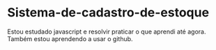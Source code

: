 # Sistema-de-cadastro-de-estoque

Estou estudado javascript e resolvir praticar o que aprendi até agora. Também estou aprendendo a usar o github. 
